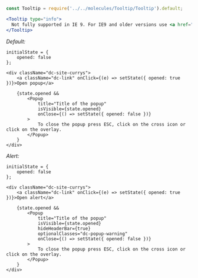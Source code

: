 ```jsx
const Tooltip = require('../../molecules/Tooltip/Tooltip').default;

<Tooltip type="info">
  Not fully supported in IE 9. For IE9 and older versions use <a href="https://www.npmjs.com/package/classlist-polyfill" target="_blank">classlist-polyfill</a>, just import it next to other polyfills.
</Tooltip>
```


*Default:*

    initialState = {
        opened: false
    };

    <div className="dc-site-currys">
        <a className="dc-link" onClick={(e) => setState({ opened: true })}>Open popup</a>

        {state.opened &&
            <Popup
                title="Title of the popup"
                isVisible={state.opened}
                onClose={() => setState({ opened: false })}
            >
                To close the popup press ESC, click on the cross icon or click on the overlay.
            </Popup>
        }
    </div>
    
*Alert:* 

    initialState = {
        opened: false
    };
    
    <div className="dc-site-currys">
        <a className="dc-link" onClick={(e) => setState({ opened: true })}>Open alert</a>
        
        {state.opened &&
            <Popup
                title="Title of the popup"
                isVisible={state.opened}
                hideHeaderBar={true}
                optionalClasses="dc-popup-warning"
                onClose={() => setState({ opened: false })}
            >
                To close the popup press ESC, click on the cross icon or click on the overlay.
            </Popup>
        }
    </div>
